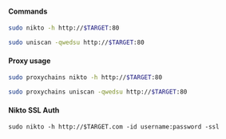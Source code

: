 #### Commands
```bash - kali
sudo nikto -h http://$TARGET:80
```
```bash - kali
sudo uniscan -qwedsu http://$TARGET:80
```
#### Proxy usage
```bash - kali
sudo proxychains nikto -h http://$TARGET:80
```
```bash - kali
sudo proxychains uniscan -qwedsu http://$TARGET:80
```
#### Nikto SSL Auth
```
sudo nikto -h http://$TARGET.com -id username:password -ssl
```